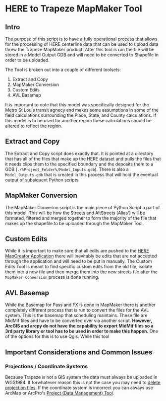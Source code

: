 # HERE to Trapeze MapMaker Tool

## Intro
The purpose of this script is to have a fully operational process that allows for the processing of HERE centerline data that can be used to upload data threw the Trapeze MapMaker product. After this tool is run the file will be stored in a Model Output GDB and will need to be converted to Shapefile in order to be uploaded.

The Tool is broken out into a couple of different toolsets:
1. Extract and Copy
2. MapMaker Conversion
3. Custom Edits
4. AVL Basemap

It is important to note that this model was specifically designed for the Metro St Louis transit agnecy and makes some assumptions in some of the field calculations surrounding the Place, State, and County calculations. If this model is to be used for another region these calculations should be altered to reflect the region. 

## Extract and Copy
The Extract and Copy script does exactly that. It is pointed at a directory that has all of the files that make up the HERE dataset and pulls the files that it needs clips them to the specified boundary and the deposits them to a GDB (`./%Project_Folder%/Model_Inputs.gdb`). There is also a `Model_Outputs.gdb` that is created in this process that will hold the eventual output of subsiquent Python scripts.

## MapMaker Conversion
The MapMaker Converion script is the main piece of Python Script a part of this model. This will be how the Streets and AltStreets (Alias') will be formated, filtered and merged together to form the majority of the file that makes up the shapefile to be uploaded through the MapMaker Tool. 



## Custom Edits
While it is important to make sure that all edits are pushed to the [HERE MapCreator Application](https://mapcreator.here.com/) there will inevitably be edits that are not accepted through the application and will need to be put in manually. The Custom Edits Tool is meant to find specific custom edits from the old file, isolate them into a new file and then merge them into the new streets file after the `MapMaker Conversion` process is done running.

## AVL Basemap
While the Basemap for Pass and FX is done in MapMaker there is another completely different process that is run to convert the files for the AVL system. This is the basemap that scheduling maintains. These file are MidMif files and have to be converted over via another script. **However, ArcGIS and arcpy do not have the capability to export MidMif files so a 3rd party library or tool has to be used in order to make this happen.** One of the options for this is to use Qgis. While this tool

## Important Considerations and Common Issues

### Projections / Coordinate Systems

Because Trapeze is not a GIS system the data must always be uploaded in WGS1984. If forwhatever reason this is not the case you may need to [delete projection files](https://gis.stackexchange.com/questions/180551/how-to-remove-projection-in-terminal-from-shp-file-with-valid-prj-available). If the coordinate system is incorrect you can always use ArcMap or ArcPro's [Project (Data Management) Tool](https://pro.arcgis.com/en/pro-app/latest/tool-reference/data-management/project.htm).
